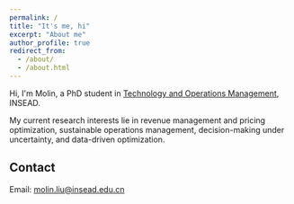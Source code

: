 ```yaml
---
permalink: /
title: "It's me, hi"
excerpt: "About me"
author_profile: true
redirect_from: 
  - /about/
  - /about.html
---
```


Hi, I'm Molin, a PhD student in [Technology and Operations Management](https://www.insead.edu/phd/academics-and-research/technology-operations-management), INSEAD.

My current research interests lie in revenue management and pricing optimization, sustainable operations management, decision-making under uncertainty, and data-driven optimization.

Contact
------
Email: molin.liu@insead.edu.cn
